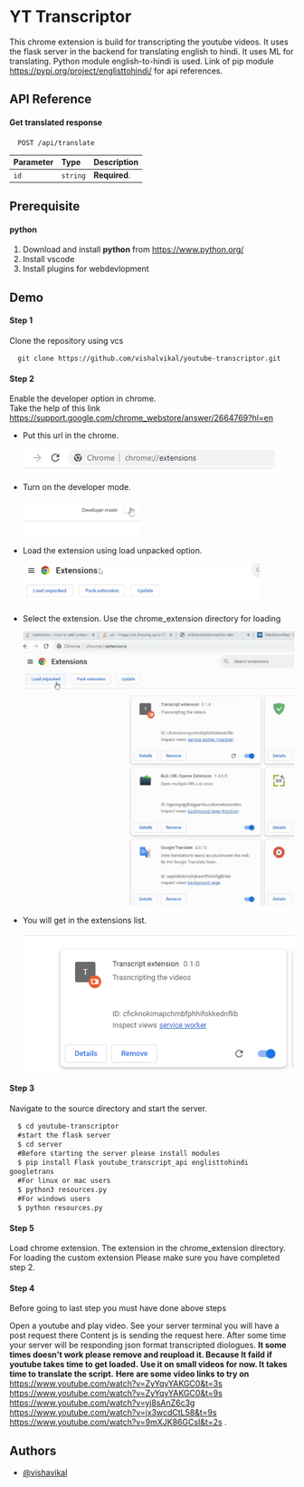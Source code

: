 
# YT Transcriptor

This chrome extension is build for transcripting the youtube videos. It uses the flask 
server in the backend for translating english to hindi. It uses ML for translating. 
Python module english-to-hindi is used. Link of pip module
https://pypi.org/project/englisttohindi/  for api references.




## API Reference

#### Get translated response

```http
  POST /api/translate 
```

| Parameter | Type     | Description                |
| :-------- | :------- | :------------------------- |
| `id` | `string` | **Required**.   |

## Prerequisite
#### python 
  1. Download and install **python** from https://www.python.org/
  2. Install vscode
  3. Install plugins for webdevlopment
## Demo

#### Step 1
Clone the repository using vcs
```http
  git clone https://github.com/vishalvikal/youtube-transcriptor.git
```
#### Step 2
 Enable the developer option in chrome.  
 Take the help of this link https://support.google.com/chrome_webstore/answer/2664769?hl=en 

 
 - Put this url in the chrome.
 
     ![ScreenShot](https://github.com/vishalvikal/youtube-transcriptor/blob/main/screenshots/extension.PNG?raw=true "Optional Title")
  - Turn on the developer mode. 

    ![ScreenShot](https://github.com/vishalvikal/youtube-transcriptor/blob/main/screenshots/developer_mode_on.gif?raw=true "Optional Title")
  - Load the extension using load unpacked option.

    ![ScreenShot](https://github.com/vishalvikal/youtube-transcriptor/blob/main/screenshots/use_load.gif?raw=true "Optional Title")
  - Select the extension. Use the chrome_extension directory for loading
  
    ![ScreenShot](https://github.com/vishalvikal/youtube-transcriptor/blob/main/screenshots/select_extension.gif?raw=true "Optional Title")
  - You will get in the extensions list.
      
    ![ScreenShot](https://github.com/vishalvikal/youtube-transcriptor/blob/main/screenshots/extension_success.PNG?raw=true "Optional Title")

#### Step 3
 Navigate to the source directory and start the server. 
```
  $ cd youtube-transcriptor
  #start the flask server 
  $ cd server
  #Before starting the server please install modules
  $ pip install Flask youtube_transcript_api englisttohindi googletrans
  #For linux or mac users
  $ python3 resources.py
  #For windows users
  $ python resources.py
````
#### Step 5

Load chrome extension. The extension in the chrome_extension directory. For loading the custom extension Please make sure you have completed step 2. 

#### Step 4

Before going to last step you must have done above steps

Open a youtube and play video. See your server terminal you will have a post request there Content js is sending the request here. After some time your server will be responding json format transcripted diologues. **It some times doesn't work please remove and reupload it. Because It faild if youtube takes time to get loaded.** **Use it on small videos for now. It takes time to translate the script.** **Here are some video links to try on**
https://www.youtube.com/watch?v=ZyYqyYAKGC0&t=3s 
https://www.youtube.com/watch?v=ZyYqyYAKGC0&t=9s 
https://www.youtube.com/watch?v=yj8sAnZ6c3g 
https://www.youtube.com/watch?v=jx3wcdCtL58&t=9s
https://www.youtube.com/watch?v=9mXJK86GCsI&t=2s
.


## Authors

- [@vishavikal](https://www.github.com/vishalvikal)

